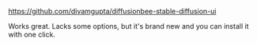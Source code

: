 https://github.com/divamgupta/diffusionbee-stable-diffusion-ui

Works great. Lacks some options, but it's brand new and you can install it with one click.
